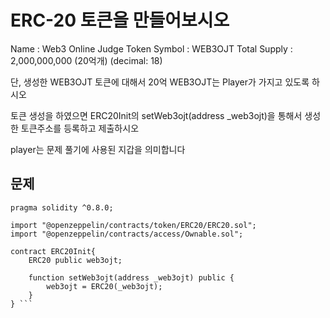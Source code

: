 # ERC-20 토큰을 만들어보시오
Name : Web3 Online Judge Token
Symbol : WEB3OJT
Total Supply : 2,000,000,000 (20억개) (decimal: 18)
 

단, 생성한 WEB3OJT 토큰에 대해서 20억 WEB3OJT는 Player가 가지고 있도록 하시오

토큰 생성을 하였으면 ERC20Init의 setWeb3ojt(address _web3ojt)을 통해서 생성한 토큰주소를 등록하고 제출하시오

player는 문제 풀기에 사용된 지갑을 의미합니다

 

## 문제
``` // SPDX-License-Identifier: MIT
pragma solidity ^0.8.0;

import "@openzeppelin/contracts/token/ERC20/ERC20.sol";
import "@openzeppelin/contracts/access/Ownable.sol";

contract ERC20Init{
    ERC20 public web3ojt;

    function setWeb3ojt(address _web3ojt) public {
        web3ojt = ERC20(_web3ojt);
    }
} ```
